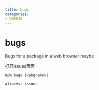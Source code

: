 ```yaml
---
title: bugs
categories: 
- NODEJS
---
```

# bugs
Bugs for a package in a web browser maybe

打开issues页面
```
npm bugs [<pkgname>]

aliases: issues
```
